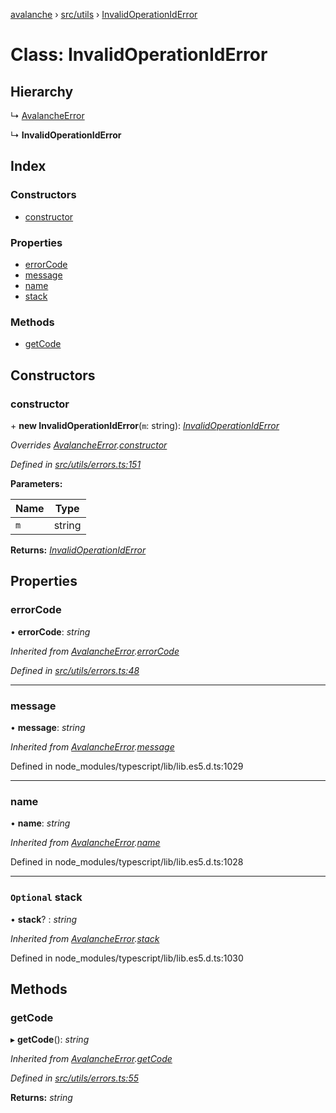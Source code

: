 [avalanche](../README.md) › [src/utils](../modules/src_utils.md) › [InvalidOperationIdError](src_utils.invalidoperationiderror.md)

# Class: InvalidOperationIdError

## Hierarchy

  ↳ [AvalancheError](src_utils.avalancheerror.md)

  ↳ **InvalidOperationIdError**

## Index

### Constructors

* [constructor](src_utils.invalidoperationiderror.md#constructor)

### Properties

* [errorCode](src_utils.invalidoperationiderror.md#errorcode)
* [message](src_utils.invalidoperationiderror.md#message)
* [name](src_utils.invalidoperationiderror.md#name)
* [stack](src_utils.invalidoperationiderror.md#optional-stack)

### Methods

* [getCode](src_utils.invalidoperationiderror.md#getcode)

## Constructors

###  constructor

\+ **new InvalidOperationIdError**(`m`: string): *[InvalidOperationIdError](src_utils.invalidoperationiderror.md)*

*Overrides [AvalancheError](src_utils.avalancheerror.md).[constructor](src_utils.avalancheerror.md#constructor)*

*Defined in [src/utils/errors.ts:151](https://github.com/ava-labs/avalanchejs/blob/ca67b81/src/utils/errors.ts#L151)*

**Parameters:**

Name | Type |
------ | ------ |
`m` | string |

**Returns:** *[InvalidOperationIdError](src_utils.invalidoperationiderror.md)*

## Properties

###  errorCode

• **errorCode**: *string*

*Inherited from [AvalancheError](src_utils.avalancheerror.md).[errorCode](src_utils.avalancheerror.md#errorcode)*

*Defined in [src/utils/errors.ts:48](https://github.com/ava-labs/avalanchejs/blob/ca67b81/src/utils/errors.ts#L48)*

___

###  message

• **message**: *string*

*Inherited from [AvalancheError](src_utils.avalancheerror.md).[message](src_utils.avalancheerror.md#message)*

Defined in node_modules/typescript/lib/lib.es5.d.ts:1029

___

###  name

• **name**: *string*

*Inherited from [AvalancheError](src_utils.avalancheerror.md).[name](src_utils.avalancheerror.md#name)*

Defined in node_modules/typescript/lib/lib.es5.d.ts:1028

___

### `Optional` stack

• **stack**? : *string*

*Inherited from [AvalancheError](src_utils.avalancheerror.md).[stack](src_utils.avalancheerror.md#optional-stack)*

Defined in node_modules/typescript/lib/lib.es5.d.ts:1030

## Methods

###  getCode

▸ **getCode**(): *string*

*Inherited from [AvalancheError](src_utils.avalancheerror.md).[getCode](src_utils.avalancheerror.md#getcode)*

*Defined in [src/utils/errors.ts:55](https://github.com/ava-labs/avalanchejs/blob/ca67b81/src/utils/errors.ts#L55)*

**Returns:** *string*
